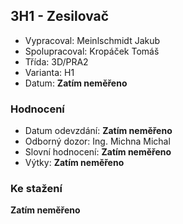 ## 3H1 - Zesilovač
 - Vypracoval: Meinlschmidt Jakub
 - Spolupracoval: Kropáček Tomáš
 - Třída: 3D/PRA2
 - Varianta: H1
 - Datum: **Zatím neměřeno**

### Hodnocení
 - Datum odevzdání: **Zatím neměřeno**
 - Odborný dozor: Ing. Michna Michal
 - Slovní hodnocení: **Zatím neměřeno**
 - Výtky: **Zatím neměřeno**
     
### Ke stažení
**Zatím neměřeno**
